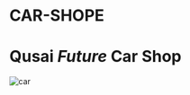 # CAR-SHOPE
# Qusai *Future* Car Shop
![car](https://encrypted-tbn0.gstatic.com/images?q=tbn:ANd9GcQ162AOXXSDlvBqunmYPrzU93nzOYA3JGydOw&usqp=CAU)
